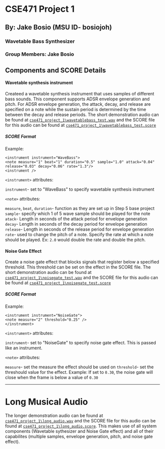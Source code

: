 # CSE471 Project 1
## By: Jake Bosio (MSU ID- bosiojoh)


### Wavetable Bass Synthesizer
### Group Members: Jake Bosio
## Components and SCORE Details

#### Wavetable synthesis instrument
Createed a wavetable synthesis instrument that uses samples of different bass sounds. This component supports ADSR envelope generation and pitch. For ADSR envelope generation, the attack, decay, and release are specified on a note while the sustain period is determined by the time between the decay and release periods. The short demonstration audio can be found at [`cse471_project_1\wavetablebass_test.wav`](https://github.com/bosiojoh/cse471_project_1/blob/8f94e48c57270ebf692036d00779090efbda09bf/wavetablebass_test.wav) and the SCORE file for this audio can be found at [`cse471_project_1\wavetablebass_test.score`](https://github.com/bosiojoh/cse471_project_1/blob/8f94e48c57270ebf692036d00779090efbda09bf/wavetablebass_test.score)

##### SCORE Format
Example:
```
<instrument instrument="WaveBass">
<note measure="1" beat="1" duration="0.5" sample="1.0" attack="0.04" release="0.03" decay="0.06" rate="1.3"/>
<instrument />
```
`<instrument>` attributes:

`instrument`- set to "WaveBass" to specify wavetable synthesis instrument

`<note>` attributes:

`measure`, `beat`, `duration`- function as they are set up in Step 5 base project
`sample`- specify which 1 of 5 wave sample should be played for the note
`atack`- Length in seconds of the attack period for envelope generation
`decay`- Length in seconds of the decay period for envelope generation
`release`- Length in seconds of the release period for envelope generation
`rate`- used to change the pitch of a note. Specify the rate at which a note should be played. Ex: `2.0` would double the rate and double the pitch.

#### Noise Gate Effect
Create a noise gate effect that blocks signals that register below a specified threshold. This threshold can be set on the effect in the SCORE file. The short demonstration audio can be found at [`cse471_project_1\noisegate_test.wav`](https://github.com/bosiojoh/cse471_project_1/blob/2eb2dd1d817f90bcf34074c8690c7e7e1e5930e6/noisegate_test.wav) and the SCORE file for this audio can be found at [`cse471_project_1\noisegate_test.score`](https://github.com/bosiojoh/cse471_project_1/blob/2eb2dd1d817f90bcf34074c8690c7e7e1e5930e6/noisegate_test.score)

##### SCORE Format
Example:
```
<instrument instrument="NoiseGate">
<note measure="2" threshold="0.25" />
</instrument>
```
`<instrument>` attributes:

`instrument`- set to "NoiseGate" to specify noise gate effect. This is passed like an instrument.

`<note>` attributes:

`measure`- set the measure the effect should be used on
`threshold`- set the threshould value for the effect. Example: If set to `0.30`, the noise gate will close when the frame is below a value of `0.30`

---

# Long Musical Audio
The longer demonstration audio can be found at [`cse471_project_1\long_audio.wav`](https://github.com/bosiojoh/cse471_project_1/blob/2eb2dd1d817f90bcf34074c8690c7e7e1e5930e6/long_audio.wav) and the SCORE file for this audio can be found at [`cse471_project_1\long_audio.score`](https://github.com/bosiojoh/cse471_project_1/blob/2eb2dd1d817f90bcf34074c8690c7e7e1e5930e6/long_audio.score). This makes use of all system components (Wavetable sythesizer and Noise Gate effect) and all of their capabilites (multiple samples, envelope generation, pitch, and noise gate effect).



